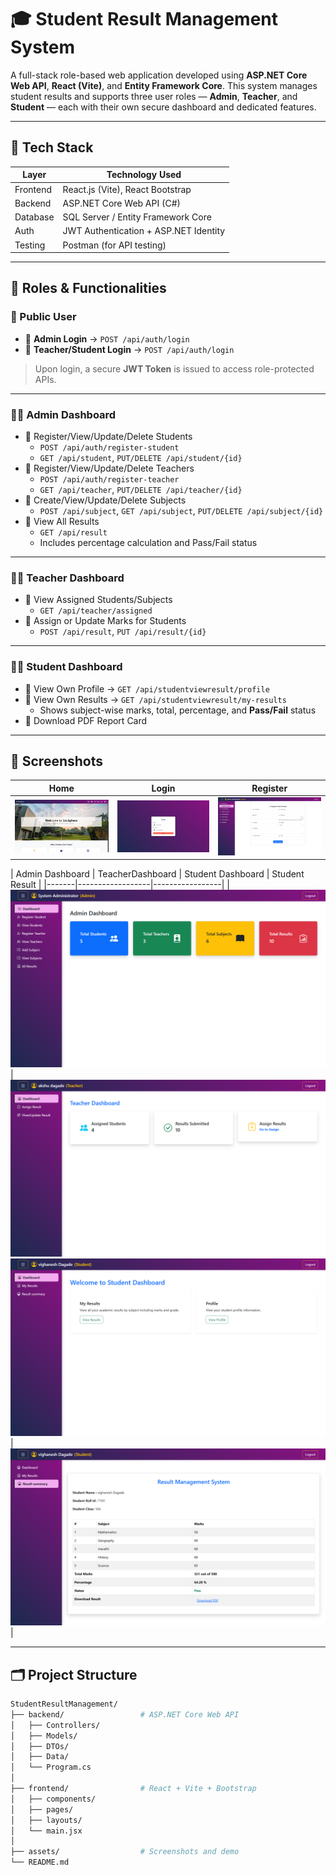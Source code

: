 # 🎓 Student Result Management System

A full-stack role-based web application developed using **ASP.NET Core Web API**, **React (Vite)**, and **Entity Framework Core**. This system manages student results and supports three user roles — **Admin**, **Teacher**, and **Student** — each with their own secure dashboard and dedicated features.

---

## 🚀 Tech Stack

| Layer      | Technology Used                                |
|------------|-------------------------------------------------|
| Frontend   | React.js (Vite), React Bootstrap                |
| Backend    | ASP.NET Core Web API (C#)                       |
| Database   | SQL Server / Entity Framework Core             |
| Auth       | JWT Authentication + ASP.NET Identity           |
| Testing    | Postman (for API testing)                       |

---

## 🎯 Roles & Functionalities

### 🔐 Public User
- 🔸 **Admin Login** → `POST /api/auth/login`
- 🔸 **Teacher/Student Login** → `POST /api/auth/login`
> Upon login, a secure **JWT Token** is issued to access role-protected APIs.

---

### 👨‍🏫 Admin Dashboard
- 🔹 Register/View/Update/Delete Students  
  - `POST /api/auth/register-student`  
  - `GET /api/student`, `PUT/DELETE /api/student/{id}`
- 🔹 Register/View/Update/Delete Teachers  
  - `POST /api/auth/register-teacher`  
  - `GET /api/teacher`, `PUT/DELETE /api/teacher/{id}`
- 🔹 Create/View/Update/Delete Subjects  
  - `POST /api/subject`, `GET /api/subject`, `PUT/DELETE /api/subject/{id}`
- 🔹 View All Results  
  - `GET /api/result`  
  - Includes percentage calculation and Pass/Fail status

---

### 👨‍🏫 Teacher Dashboard
- 🔹 View Assigned Students/Subjects  
  - `GET /api/teacher/assigned`
- 🔹 Assign or Update Marks for Students  
  - `POST /api/result`, `PUT /api/result/{id}`

---

### 👨‍🎓 Student Dashboard
- 🔹 View Own Profile → `GET /api/studentviewresult/profile`
- 🔹 View Own Results → `GET /api/studentviewresult/my-results`
  - Shows subject-wise marks, total, percentage, and **Pass/Fail** status
- 🔹 Download PDF Report Card

---

## 📸 Screenshots


| Home | Login | Register | 
|-------|------------------|-----------------|
| ![](assets/Home.png) | ![](assets/login.png) |![](assets/Register.png) 

| Admin Dashboard | TeacherDashboard | Student Dashboard | Student Result |
|-------|------------------|-----------------|
| ![](assets/AdminDashboard.png) |![](assets/TeacherDashboard.png) ![](assets/StudentDashboard.png) | ![](assets/StudentPage2.png) |

---

## 🗂️ Project Structure

```bash
StudentResultManagement/
├── backend/                 # ASP.NET Core Web API
│   ├── Controllers/
│   ├── Models/
│   ├── DTOs/
│   ├── Data/
│   └── Program.cs
│
├── frontend/                # React + Vite + Bootstrap
│   ├── components/
│   ├── pages/
│   ├── layouts/
│   └── main.jsx
│
├── assets/                  # Screenshots and demo
└── README.md

